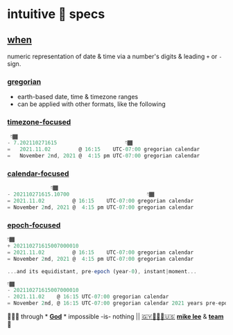 # intuitive 💠 specs

## [when](when.re.js)

numeric representation of date & time via a number's digits & leading `+` or `-` sign.

### [gregorian](when.gregorian.re.js)

+ earth-based date, time & timezone ranges
+ can be applied with other formats, like the following

### [timezone-focused](when.timezoned.re.js)

```js
 👇🏾
- 7.202110271615                      👇🏾
=   2021.11.02         @ 16:15    UTC-07:00 gregorian calendar
=   November 2nd, 2021 @  4:15 pm UTC-07:00 gregorian calendar
```

### [calendar-focused](when.calendared.re.js)

```js
              👇🏾
- 202110271615.10700                         👇🏾
= 2021.11.02         @ 16:15    UTC-07:00 gregorian calendar
= November 2nd, 2021 @  4:15 pm UTC-07:00 gregorian calendar
```

### [epoch-focused](when.epoched.re.js)

```js
👇🏾
+ 202110271615007000010
= 2021.11.02         @ 16:15    UTC-07:00 gregorian calendar
= November 2nd, 2021 @  4:15 pm UTC-07:00 gregorian calendar

...and its equidistant, pre-epoch (year-0), instant|moment...

👇🏾
- 202110271615007000010
- 2021.11.02    @ 16:15 UTC-07:00 gregorian calendar
= November 2nd, @ 16:15 UTC-07:00 gregorian calendar 2021 years pre-epoch
```

🙇🏾‍♂️ through * [**God**](LICENSE.txt) * impossible -is- nothing ||
[🇬🇾👨🏾‍💻🇺🇸](https://en.wikipedia.org/wiki/Guyana)
[**mike lee**](https://github.com/iskitz) &
[**team**](https://github.com/orgs/baramita/people)
🤎
